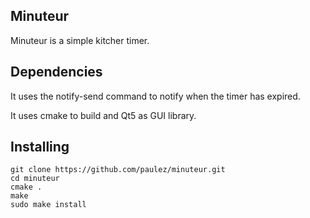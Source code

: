 ## Minuteur

Minuteur is a simple kitcher timer.

## Dependencies

It uses the notify-send command to notify when the timer has expired.

It uses cmake to build and Qt5 as GUI library.

## Installing

```
git clone https://github.com/paulez/minuteur.git
cd minuteur
cmake .
make
sudo make install
```
